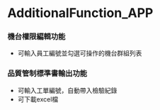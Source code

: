 # AdditionalFunction_APP
### 機台權限編輯功能
* 可輸入員工編號並勾選可操作的機台群組列表

### 品質管制標準書輸出功能
* 可輸入工單編號，自動帶入檢驗紀錄
* 可下載excel檔
